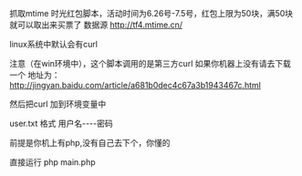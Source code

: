 抓取mtime 时光红包脚本，活动时间为6.26号-7.5号，红包上限为50块，满50块就可以取出来买票了
数据源
http://tf4.mtime.cn/

linux系统中默认会有curl

注意（在win环境中），这个脚本调用的是第三方curl 如果你机器上没有请去下载一个
地址为：http://jingyan.baidu.com/article/a681b0dec4c67a3b1943467c.html

然后把curl 加到环境变量中

user.txt 格式
用户名----密码

前提是你机上有php,没有自己去下个，你懂的

直接运行 php main.php

